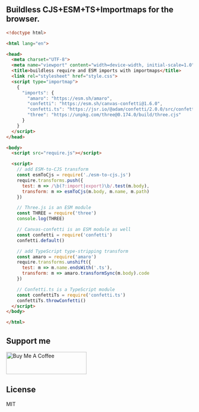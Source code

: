 ## Buildless CJS+ESM+TS+Importmaps for the browser.

```html
<!doctype html>

<html lang="en">

<head>
  <meta charset="UTF-8">
  <meta name="viewport" content="width=device-width, initial-scale=1.0">
  <title>buildless require and ESM imports with importmaps</title>
  <link rel="stylesheet" href="style.css">
  <script type="importmap">
    {
      "imports": {
        "amaro": "https://esm.sh/amaro",
        "confetti": "https://esm.sh/canvas-confetti@1.6.0",
        "confetti.ts": "https://jsr.io/@adam/confetti/2.0.0/src/confetti/confetti.ts",
        "three": "https://unpkg.com/three@0.174.0/build/three.cjs"
      }
    }
  </script>
</head>

<body>
  <script src="require.js"></script>

  <script>
    // add ESM-to-CJS transform
    const esmToCjs = require('./esm-to-cjs.js')
    require.transforms.push({
      test: m => /\b(?:import|export)\b/.test(m.body),
      transform: m => esmToCjs(m.body, m.name, m.path)
    })

    // Three.js is an ESM module
    const THREE = require('three')
    console.log(THREE)

    // Canvas-confetti is an ESM module as well
    const confetti = require('confetti')
    confetti.default()

    // add TypeScript type-stripping transform
    const amaro = require('amaro')
    require.transforms.unshift({
      test: m => m.name.endsWith('.ts'),
      transform: m => amaro.transformSync(m.body).code
    })

    // Confetti.ts is a TypeScript module
    const confettiTs = require('confetti.ts')
    confettiTs.throwConfetti()
  </script>
</body>

</html>
```

## Support me

<a href="https://www.buymeacoffee.com/stagas" target="_blank"><img src="https://cdn.buymeacoffee.com/buttons/v2/default-red.png" alt="Buy Me A Coffee" style="height: 60px !important;width: 217px !important;" ></a>

## License

MIT
